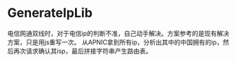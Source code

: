GenerateIpLib
=============
电信网通双线时，对于电信ip的判断不准，自己动手解决。方案参考的是现有解决方案，只是用js重写一次。
从APNIC拿到所有ip，分析出其中的中国拥有的ip，然后再次请求确认其isp，最后拼接字符串产生路由表。